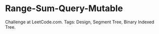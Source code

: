 # Range-Sum-Query-Mutable
Challenge at LeetCode.com. Tags: Design, Segment Tree, Binary Indexed Tree.
